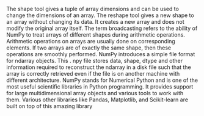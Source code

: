 The shape tool gives a tuple of array dimensions and can be used to change the dimensions of an array. The reshape tool gives a new shape to an array without changing its data. It creates a new array and does not modify the original array itself.
The term broadcasting refers to the ability of NumPy to treat arrays of different shapes during arithmetic operations. Arithmetic operations on arrays are usually done on corresponding elements. If two arrays are of exactly the same shape, then these operations are smoothly performed.
NumPy introduces a simple file format for ndarray objects. This . npy file stores data, shape, dtype and other information required to reconstruct the ndarray in a disk file such that the array is correctly retrieved even if the file is on another machine with different architecture.
NumPy stands for Numerical Python and is one of the most useful scientific libraries in Python programming. It provides support for large multidimensional array objects and various tools to work with them. Various other libraries like Pandas, Matplotlib, and Scikit-learn are built on top of this amazing library

